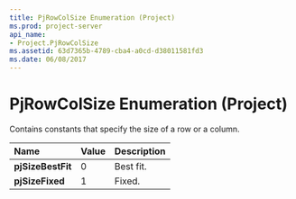 ```yaml
---
title: PjRowColSize Enumeration (Project)
ms.prod: project-server
api_name:
- Project.PjRowColSize
ms.assetid: 63d7365b-4789-cba4-a0cd-d38011581fd3
ms.date: 06/08/2017
---
```



# PjRowColSize Enumeration (Project)

Contains constants that specify the size of a row or a column.



|**Name**|**Value**|**Description**|
|:-----|:-----|:-----|
|**pjSizeBestFit**|0|Best fit.|
|**pjSizeFixed**|1|Fixed.|

